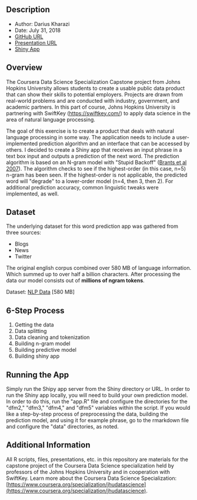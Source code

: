 ## Description

* Author: Darius Kharazi
* Date: July 31, 2018  
* [GitHub URL](https://github.com/dkharazi/Shiny-WordSuggestion)
* [Presentation URL](http://rpubs.com/dariuskharazi/408948)
* [Shiny App](https://dariuskharazi.shinyapps.io/WordSuggestion)

## Overview

The Coursera Data Science Specialization Capstone project from Johns Hopkins University allows 
students to create a usable public data product that can show their skills to potential 
employers. Projects are drawn from real-world problems and are conducted with industry, government, 
and academic partners. In this part of course, Johns Hopkins University is partnering with SwiftKey 
(https://swiftkey.com/) to apply data science in the area of natural language processing.

The goal of this exercise is to create a product that deals with natural language processing in some way. The application needs to include a user-implemented prediction algorithm and an interface that can be accessed by others. I decided to create a Shiny app that receives an input phrase in a text box input and outputs a prediction of the next word. The prediction algorithm is based on an N-gram model with "Stupid Backoff" ([Brants et al 2007](http://www.cs.columbia.edu/~smaskey/CS6998-0412/supportmaterial/langmodel_mapreduce.pdf)). The algorithm checks to see if the highest-order (in this case, n=5) n-gram has been seen. If the highest-order is not applicable, the predicted word will "degrade" to a lower-order model (n=4, then 3, then 2). For additional prediction accuracy, common linguistic tweaks were implemented, as well.

## Dataset

The underlying dataset for this word prediction app was gathered from three sources:

* Blogs
* News
* Twitter

The original english corpus combined over 580 MB of language information. Which summed up to over half a billion characters. After processing the data our model consists out of **millions of ngram tokens**.

Dataset: [NLP Data](https://d396qusza40orc.cloudfront.net/dsscapstone/dataset/Coursera-SwiftKey.zip) [580 MB]

## 6-Step Process

  1. Getting the data
  2. Data splitting
  3. Data cleaning and tokenization
  4. Building n-gram model
  5. Building predictive model
  6. Building shiny app
  
## Running the App

Simply run the Shipy app server from the Shiny directory or URL. In order to run the Shiny app locally, you will need to build your own prediction model. In order to do this, run the "app.R" file and configure the directories for the "dfm2," "dfm3," "dfm4," and "dfm5" variables within the script. If you would like a step-by-step process of preprocessing the data, building the prediction model, and using it for example phrase, go to the rmarkdown file and configure the "data" directories, as noted.

## Additional Information

All R scripts, files, presentations, etc. in this repository are materials for the capstone project of the Coursera Data Science specialization held by professors of the Johns Hopkins University and in cooperation with SwiftKey. Learn more about the Coursera Data Science Specialization: [https://www.coursera.org/specialization/jhudatascience](https://www.coursera.org/specialization/jhudatascience).
